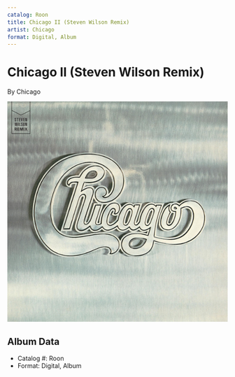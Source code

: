 ```yaml
---
catalog: Roon
title: Chicago II (Steven Wilson Remix)
artist: Chicago
format: Digital, Album
---
```


# Chicago II (Steven Wilson Remix)

By Chicago

![](../../assets/albumcovers/Chicago-Chicago_II_Steven_Wilson_Remix.png)

## Album Data

- Catalog #: Roon
- Format: Digital, Album

